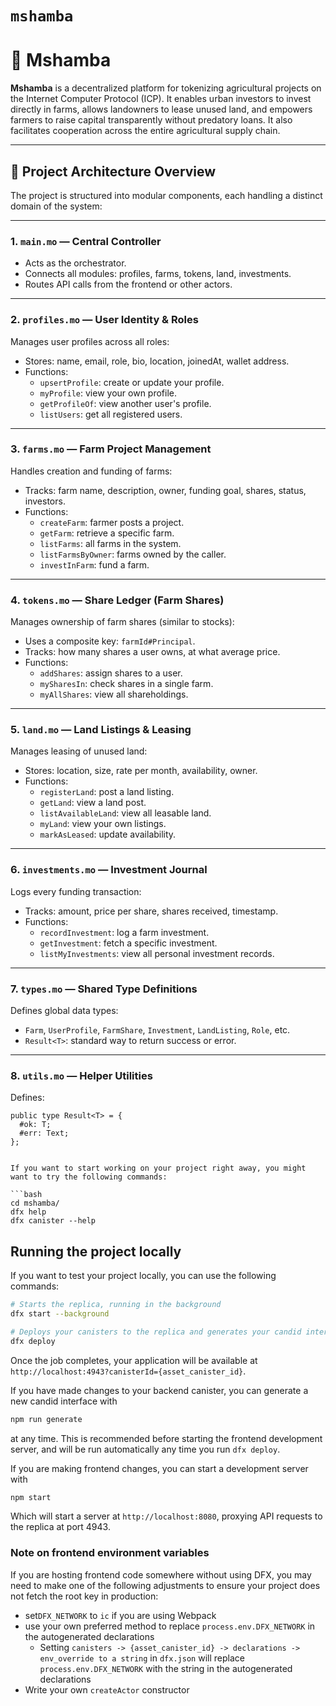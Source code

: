 # `mshamba`

# 🌾 Mshamba

**Mshamba** is a decentralized platform for tokenizing agricultural projects on the Internet Computer Protocol (ICP). It enables urban investors to invest directly in farms, allows landowners to lease unused land, and empowers farmers to raise capital transparently without predatory loans. It also facilitates cooperation across the entire agricultural supply chain.

---

## 🧠 Project Architecture Overview

The project is structured into modular components, each handling a distinct domain of the system:

---

### 1. `main.mo` — Central Controller

- Acts as the orchestrator.
- Connects all modules: profiles, farms, tokens, land, investments.
- Routes API calls from the frontend or other actors.

---

### 2. `profiles.mo` — User Identity & Roles

Manages user profiles across all roles:
- Stores: name, email, role, bio, location, joinedAt, wallet address.
- Functions:
  - `upsertProfile`: create or update your profile.
  - `myProfile`: view your own profile.
  - `getProfileOf`: view another user's profile.
  - `listUsers`: get all registered users.

---

### 3. `farms.mo` — Farm Project Management

Handles creation and funding of farms:
- Tracks: farm name, description, owner, funding goal, shares, status, investors.
- Functions:
  - `createFarm`: farmer posts a project.
  - `getFarm`: retrieve a specific farm.
  - `listFarms`: all farms in the system.
  - `listFarmsByOwner`: farms owned by the caller.
  - `investInFarm`: fund a farm.

---

### 4. `tokens.mo` — Share Ledger (Farm Shares)

Manages ownership of farm shares (similar to stocks):
- Uses a composite key: `farmId#Principal`.
- Tracks: how many shares a user owns, at what average price.
- Functions:
  - `addShares`: assign shares to a user.
  - `mySharesIn`: check shares in a single farm.
  - `myAllShares`: view all shareholdings.

---

### 5. `land.mo` — Land Listings & Leasing

Manages leasing of unused land:
- Stores: location, size, rate per month, availability, owner.
- Functions:
  - `registerLand`: post a land listing.
  - `getLand`: view a land post.
  - `listAvailableLand`: view all leasable land.
  - `myLand`: view your own listings.
  - `markAsLeased`: update availability.

---

### 6. `investments.mo` — Investment Journal

Logs every funding transaction:
- Tracks: amount, price per share, shares received, timestamp.
- Functions:
  - `recordInvestment`: log a farm investment.
  - `getInvestment`: fetch a specific investment.
  - `listMyInvestments`: view all personal investment records.

---

### 7. `types.mo` — Shared Type Definitions

Defines global data types:
- `Farm`, `UserProfile`, `FarmShare`, `Investment`, `LandListing`, `Role`, etc.
- `Result<T>`: standard way to return success or error.

---

### 8. `utils.mo` — Helper Utilities

Defines:
```motoko
public type Result<T> = {
  #ok: T;
  #err: Text;
};


If you want to start working on your project right away, you might want to try the following commands:

```bash
cd mshamba/
dfx help
dfx canister --help
```

## Running the project locally

If you want to test your project locally, you can use the following commands:

```bash
# Starts the replica, running in the background
dfx start --background

# Deploys your canisters to the replica and generates your candid interface
dfx deploy
```

Once the job completes, your application will be available at `http://localhost:4943?canisterId={asset_canister_id}`.

If you have made changes to your backend canister, you can generate a new candid interface with

```bash
npm run generate
```

at any time. This is recommended before starting the frontend development server, and will be run automatically any time you run `dfx deploy`.

If you are making frontend changes, you can start a development server with

```bash
npm start
```

Which will start a server at `http://localhost:8080`, proxying API requests to the replica at port 4943.

### Note on frontend environment variables

If you are hosting frontend code somewhere without using DFX, you may need to make one of the following adjustments to ensure your project does not fetch the root key in production:

- set`DFX_NETWORK` to `ic` if you are using Webpack
- use your own preferred method to replace `process.env.DFX_NETWORK` in the autogenerated declarations
  - Setting `canisters -> {asset_canister_id} -> declarations -> env_override to a string` in `dfx.json` will replace `process.env.DFX_NETWORK` with the string in the autogenerated declarations
- Write your own `createActor` constructor
